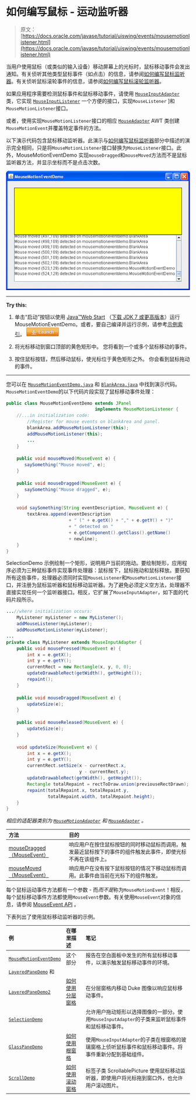 # 如何编写鼠标 - 运动监听器

> 原文： [https://docs.oracle.com/javase/tutorial/uiswing/events/mousemotionlistener.html](https://docs.oracle.com/javase/tutorial/uiswing/events/mousemotionlistener.html)

当用户使用鼠标（或类似的输入设备）移动屏幕上的光标时，鼠标移动事件会发出通知。有关侦听其他类型鼠标事件（如点击）的信息，请参阅[如何编写鼠标监听器](mouselistener.html)。有关侦听鼠标滚轮事件的信息，请参阅[如何编写鼠标滚轮监听器](mousewheellistener.html)。

如果应用程序需要检测鼠标事件和鼠标移动事件，请使用 [`MouseInputAdapter`](https://docs.oracle.com/javase/8/docs/api/javax/swing/event/MouseInputAdapter.html) 类，它实现 [`MouseInputListener`](https://docs.oracle.com/javase/8/docs/api/javax/swing/event/MouseInputListener.html) 一个方便的接口，实现`MouseListener` ]和`MouseMotionListener`接口。

或者，使用实现`MouseMotionListener`接口的相应 [`MouseAdapter`](https://docs.oracle.com/javase/8/docs/api/java/awt/event/MouseAdapter.html) AWT 类创建`MouseMotionEvent`并覆盖特定事件的方法。

以下演示代码包含鼠标移动监听器。此演示与[如何编写鼠标监听器](mouselistener.html)部分中描述的演示完全相同，只是将`MouseMotionListener`接口替换为`MouseListener`接口。此外，MouseMotionEventDemo 实现`mouseDragged`和`mouseMoved`方法而不是鼠标监听器方法，并显示坐标而不是点击次数。

![MouseMotionEventDemo screen shot](img/bdad172957066676cb45a72efc4e3148.jpg)

* * *

**Try this:** 

1.  单击“启动”按钮以使用 [Java™Web Start](http://www.oracle.com/technetwork/java/javase/javawebstart/index.html) （[下载 JDK 7 或更高版本](http://www.oracle.com/technetwork/java/javase/downloads/index.html)）运行 MouseMotionEventDemo。或者，要自己编译并运行示例，请参考[示例索引](../examples/events/index.html#MouseMotionEventDemo)。 [![Launches the MouseMotionEventDemo application](img/4707a69a17729d71c56b2bdbbb4cc61c.jpg)](https://docs.oracle.com/javase/tutorialJWS/samples/uiswing/MouseMotionEventDemoProject/MouseMotionEventDemo.jnlp) 

2.  将光标移动到窗口顶部的黄色矩形中。
    您将看到一个或多个鼠标移动的事件。
3.  按住鼠标按钮，然后移动鼠标，使光标位于黄色矩形之外。
    你会看到鼠标拖动的事件。

* * *

您可以在 [`MouseMotionEventDemo.java`](../examples/events/MouseMotionEventDemoProject/src/events/MouseMotionEventDemo.java) 和 [`BlankArea.java`](../examples/events/MouseMotionEventDemoProject/src/events/BlankArea.java) 中找到演示代码。 `MouseMotionEventDemo`的以下代码片段实现了鼠标移动事件处理：

```java
public class MouseMotionEventDemo extends JPanel 
                                  implements MouseMotionListener {
    //...in initialization code:
        //Register for mouse events on blankArea and panel.
        blankArea.addMouseMotionListener(this);
        addMouseMotionListener(this);
        ...
    }

    public void mouseMoved(MouseEvent e) {
       saySomething("Mouse moved", e);
    }

    public void mouseDragged(MouseEvent e) {
       saySomething("Mouse dragged", e);
    }

    void saySomething(String eventDescription, MouseEvent e) {
        textArea.append(eventDescription 
                        + " (" + e.getX() + "," + e.getY() + ")"
                        + " detected on "
                        + e.getComponent().getClass().getName()
                        + newline);
    }
}

```

SelectionDemo 示例绘制一个矩形，说明用户当前的拖动。要绘制矩形，应用程序必须为三种鼠标事件实现事件处理器：鼠标按下，鼠标拖动和鼠标释放。要获知所有这些事件，处理器必须同时实现`MouseListener`和`MouseMotionListener`接口，并注册为鼠标监听器和鼠标移动监听器。为了避免必须定义空方法，处理器不直接实现任何一个监听器接口。相反，它扩展了`MouseInputAdapter`，如下面的代码片段所示。

```java
...//where initialization occurs:
    MyListener myListener = new MyListener();
    addMouseListener(myListener);
    addMouseMotionListener(myListener);
...
private class MyListener extends MouseInputAdapter {
    public void mousePressed(MouseEvent e) {
        int x = e.getX();
        int y = e.getY();
        currentRect = new Rectangle(x, y, 0, 0);
        updateDrawableRect(getWidth(), getHeight());
        repaint();
    }

    public void mouseDragged(MouseEvent e) {
        updateSize(e);
    }

    public void mouseReleased(MouseEvent e) {
        updateSize(e);
    }

    void updateSize(MouseEvent e) {
        int x = e.getX();
        int y = e.getY();
        currentRect.setSize(x - currentRect.x,
                            y - currentRect.y);
        updateDrawableRect(getWidth(), getHeight());
        Rectangle totalRepaint = rectToDraw.union(previouseRectDrawn); 
        repaint(totalRepaint.x, totalRepaint.y,
                totalRepaint.width, totalRepaint.height);
    }
}

```

*相应的适配器类别为 [`MouseMotionAdapter`](https://docs.oracle.com/javase/8/docs/api/java/awt/event/MouseMotionAdapter.html) 和 [`MouseAdapter`](https://docs.oracle.com/javase/8/docs/api/java/awt/event/MouseAdapter.html ) 。*

| 方法 | 目的 |
| :-- | :-- |
| [mouseDragged（MouseEvent）](https://docs.oracle.com/javase/8/docs/api/java/awt/event/MouseMotionListener.html#mouseDragged-java.awt.event.MouseEvent-) | 响应用户在按住鼠标按钮的同时移动鼠标而调用。触发最近鼠标按下的事件的组件触发此事件，即使光标不再在该组件上。 |
| [mouseMoved（MouseEvent）](https://docs.oracle.com/javase/8/docs/api/java/awt/event/MouseMotionListener.html#mouseMoved-java.awt.event.MouseEvent-) | 响应用户在没有按下鼠标按钮的情况下移动鼠标而调用。此事件由当前在光标下的组件触发。 |

每个鼠标运动事件方法都有一个参数 - 而*而不是*称为`MouseMotionEvent`！相反，每个鼠标移动事件方法都使用`MouseEvent`参数。有关使用`MouseEvent`对象的信息，请参阅 [MouseEvent API](mouselistener.html#mouseevent) 。

下表列出了使用鼠标移动监听器的示例。

| 例 | 在哪里描述 | 笔记 |
| :-- | :-- | :-- |
| [`MouseMotionEventDemo`](../examples/events/index.html#MouseMotionEventDemo) | 这个部分 | 报告在空白面板中发生的所有鼠标移动事件，以演示触发鼠标移动事件的环境。 |
| [`LayeredPaneDemo`](../examples/components/index.html#LayeredPaneDemo) 和
[`LayeredPaneDemo2`](../examples/components/index.html#LayeredPaneDemo2) | [如何使用分层窗格](../components/layeredpane.html) | 在分层窗格内移动 Duke 图像以响应鼠标移动事件。 |
| [`SelectionDemo`](../examples/painting/index.html#SelectionDemo) |  | 允许用户拖动矩形以选择图像的一部分。使用`MouseInputAdapter`的子类来监听鼠标事件和鼠标移动事件。 |
| [`GlassPaneDemo`](../examples/components/index.html#GlassPaneDemo) | [如何使用根窗格](../components/rootpane.html) | 使用`MouseInputAdapter`的子类在根窗格的玻璃窗格上侦听鼠标事件和鼠标移动事件。将事件重新分配到基础组件。 |
| [`ScrollDemo`](../examples/components/index.html#ScrollDemo) | [如何使用滚动窗格](../components/scrollpane.html) | 标签子类 ScrollablePicture 使用鼠标移动监听器，即使用户将光标拖到窗口外，也允许用户滚动图片。 |